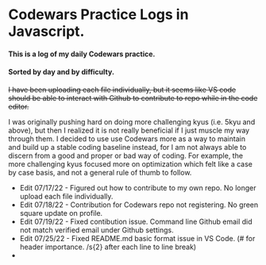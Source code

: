 # Codewars Practice Logs in Javascript.

#### This is a log of my daily Codewars practice.

#### Sorted by day and by difficulty.

~~I have been uploading each file individually, but it seems like VS code should be able to interact with Github to contribute to repo while in the code editor.~~

I was originally pushing hard on doing more challenging kyus (i.e. 5kyu and above), but then I realized it is not really beneficial if I just muscle my way through them. I decided to use use Codewars more as a way to maintain and build up a stable coding baseline instead, for I am not always able to discern from a good and proper or bad way of coding. For example, the more challenging kyus focused more on optimization which felt like a case by case basis, and not a general rule of thumb to follow.

- Edit 07/17/22 - Figured out how to contribute to my own repo. No longer upload each file individually.  
- Edit 07/18/22 - Contribution for Codewars repo not registering. No green square update on profile.  
- Edit 07/19/22 - Fixed contibution issue. Command line Github email did not match verified email under Github settings.  
- Edit 07/25/22 - Fixed README.md basic format issue in VS Code. (# for header importance. /s{2} after each line to line break)  
- 
